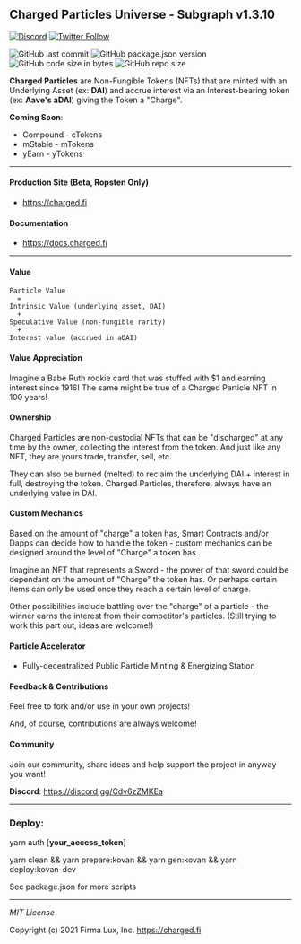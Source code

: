 ## Charged Particles Universe - Subgraph v1.3.10

[![Discord](https://badgen.net/badge/definft/Charged%20Particles?icon=discord&label=discord)](https://discord.gg/Syh3gjz)
[![Twitter Follow](https://badgen.net/twitter/follow/DeFiNFT?icon=twitter)](https://twitter.com/intent/follow?screen_name=DeFiNFT)

![GitHub last commit](https://img.shields.io/github/last-commit/Charged-Particles/charged-particles-subgraph)
![GitHub package.json version](https://img.shields.io/github/package-json/v/Charged-Particles/charged-particles-subgraph)
![GitHub code size in bytes](https://img.shields.io/github/languages/code-size/Charged-Particles/charged-particles-subgraph)
![GitHub repo size](https://img.shields.io/github/repo-size/Charged-Particles/charged-particles-subgraph)

**Charged Particles** are Non-Fungible Tokens (NFTs) that are minted with an Underlying Asset (ex: **DAI**) and accrue interest via an Interest-bearing token (ex: **Aave's aDAI**) giving the Token a "Charge".

**Coming Soon**:

- Compound - cTokens
- mStable - mTokens
- yEarn - yTokens

---

#### Production Site (Beta, Ropsten Only)
- https://charged.fi

#### Documentation
- https://docs.charged.fi

---

#### Value
```text
Particle Value
  =
Intrinsic Value (underlying asset, DAI)
  +
Speculative Value (non-fungible rarity)
  +
Interest value (accrued in aDAI)
```

#### Value Appreciation
Imagine a Babe Ruth rookie card that was stuffed with $1 and earning interest since 1916!  The same might be true
of a Charged Particle NFT in 100 years!

#### Ownership
Charged Particles are non-custodial NFTs that can be "discharged" at any time by the owner, collecting the interest
from the token. And just like any NFT, they are yours trade, transfer, sell, etc.

They can also be burned (melted) to reclaim the underlying DAI + interest in full, destroying the token.
Charged Particles, therefore, always have an underlying value in DAI.

#### Custom Mechanics
Based on the amount of "charge" a token has, Smart Contracts and/or Dapps can decide how to handle the token - custom
mechanics can be designed around the level of "Charge" a token has.

Imagine an NFT that represents a Sword - the power of that sword could be dependant on the amount of "Charge" the token
has. Or perhaps certain items can only be used once they reach a certain level of charge.

Other possibilities include battling over the "charge" of a particle - the winner earns the interest from their
competitor's particles.  (Still trying to work this part out, ideas are welcome!)

#### Particle Accelerator
 - Fully-decentralized Public Particle Minting & Energizing Station

#### Feedback & Contributions
Feel free to fork and/or use in your own projects!

And, of course, contributions are always welcome!

#### Community
Join our community, share ideas and help support the project in anyway you want!

**Discord**: https://discord.gg/Cdv6zZMKEa

---

### Deploy:

  yarn auth [__your_access_token__]

  yarn clean && yarn prepare:kovan && yarn gen:kovan && yarn deploy:kovan-dev


See package.json for more scripts

---

_MIT License_

Copyright (c) 2021 Firma Lux, Inc. <https://charged.fi>
